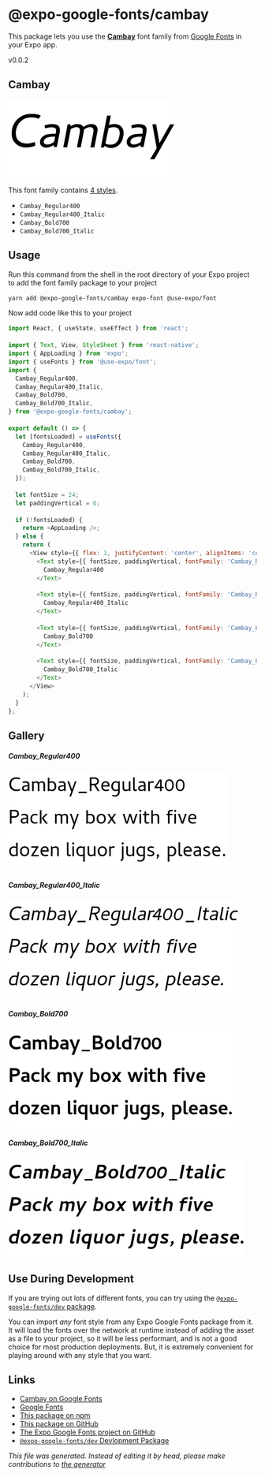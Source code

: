 # @expo-google-fonts/cambay

This package lets you use the [**Cambay**](https://fonts.google.com/specimen/Cambay) font family from [Google Fonts](https://fonts.google.com/) in your Expo app.

v0.0.2

## Cambay

![Cambay](./font-family.png)

This font family contains [4 styles](#gallery).

- `Cambay_Regular400`
- `Cambay_Regular400_Italic`
- `Cambay_Bold700`
- `Cambay_Bold700_Italic`

## Usage

Run this command from the shell in the root directory of your Expo project to add the font family package to your project
```sh
yarn add @expo-google-fonts/cambay expo-font @use-expo/font
```

Now add code like this to your project
```js
import React, { useState, useEffect } from 'react';

import { Text, View, StyleSheet } from 'react-native';
import { AppLoading } from 'expo';
import { useFonts } from '@use-expo/font';
import {
  Cambay_Regular400,
  Cambay_Regular400_Italic,
  Cambay_Bold700,
  Cambay_Bold700_Italic,
} from '@expo-google-fonts/cambay';

export default () => {
  let [fontsLoaded] = useFonts({
    Cambay_Regular400,
    Cambay_Regular400_Italic,
    Cambay_Bold700,
    Cambay_Bold700_Italic,
  });

  let fontSize = 24;
  let paddingVertical = 6;

  if (!fontsLoaded) {
    return <AppLoading />;
  } else {
    return (
      <View style={{ flex: 1, justifyContent: 'center', alignItems: 'center' }}>
        <Text style={{ fontSize, paddingVertical, fontFamily: 'Cambay_Regular400' }}>
          Cambay_Regular400
        </Text>

        <Text style={{ fontSize, paddingVertical, fontFamily: 'Cambay_Regular400_Italic' }}>
          Cambay_Regular400_Italic
        </Text>

        <Text style={{ fontSize, paddingVertical, fontFamily: 'Cambay_Bold700' }}>
          Cambay_Bold700
        </Text>

        <Text style={{ fontSize, paddingVertical, fontFamily: 'Cambay_Bold700_Italic' }}>
          Cambay_Bold700_Italic
        </Text>
      </View>
    );
  }
};

```

## Gallery

##### Cambay_Regular400
![Cambay_Regular400](./a7bad4e2ac4cc5bdeef53e890b4b3d52b065fdae8ebe5f754f263384995f7c73.ttf.png)

##### Cambay_Regular400_Italic
![Cambay_Regular400_Italic](./e821a1eb24db547646223e8b5065d6feeed373e25daf722bd4c3499785d3b6aa.ttf.png)

##### Cambay_Bold700
![Cambay_Bold700](./ece04d3d10726b39914e7a3c3ebbef7ccadcf7a26272fc090c83d3bf7690eea4.ttf.png)

##### Cambay_Bold700_Italic
![Cambay_Bold700_Italic](./d17daa8d61f0a8bdd69696d0da7fc566e3a13141eb0ae45e512b48dcafb92565.ttf.png)


## Use During Development

If you are trying out lots of different fonts, you can try using the [`@expo-google-fonts/dev` package](https://www.npmjs.com/package/@expo-google-fonts/dev).

You can import *any* font style from any Expo Google Fonts package from it. It will load the fonts
over the network at runtime instead of adding the asset as a file to your project, so it will be 
less performant, and is not a good choice for most production deployments. But, it is extremely convenient
for playing around with any style that you want.

## Links

- [Cambay on Google Fonts](https://fonts.google.com/specimen/Cambay)
- [Google Fonts](https://fonts.google.com/)
- [This package on npm](https://www.npmjs.com/package/@expo-google-fonts/cambay)
- [This package on GitHub](https://github.com/expo/google-fonts/tree/master/font-packages/cambay)
- [The Expo Google Fonts project on GitHub](https://github.com/expo/google-fonts)
- [`@expo-google-fonts/dev` Devlopment Package](https://github.com/expo/google-fonts/tree/master/font-packages/dev)


*This file was generated. Instead of editing it by head, please make contributions to [the generator](https://github.com/expo/google-fonts/tree/master/packages/generator)*
